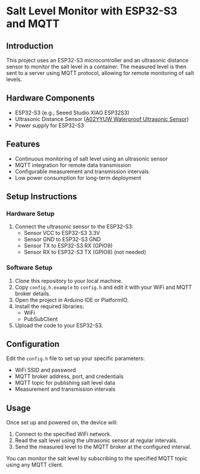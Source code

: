 # Salt Level Monitor with ESP32-S3 and MQTT

## Introduction
This project uses an ESP32-S3 microcontroller and an ultrasonic distance sensor to monitor the salt level in a container. The measured level is then sent to a server using MQTT protocol, allowing for remote monitoring of salt levels.

## Hardware Components
- ESP32-S3 (e.g., Seeed Studio XIAO ESP32S3)
- Ultrasonic Distance Sensor ([A02YYUW Waterproof Ultrasonic Sensor](https://de.aliexpress.com/item/1005004771514946.html))
- Power supply for ESP32-S3

## Features
- Continuous monitoring of salt level using an ultrasonic sensor
- MQTT integration for remote data transmission
- Configurable measurement and transmission intervals
- Low power consumption for long-term deployment

## Setup Instructions

### Hardware Setup
1. Connect the ultrasonic sensor to the ESP32-S3:
   - Sensor VCC to ESP32-S3 3.3V
   - Sensor GND to ESP32-S3 GND
   - Sensor TX to ESP32-S3 RX (GPIO9)
   - Sensor RX to ESP32-S3 TX (GPIO8) (not needed)

### Software Setup
1. Clone this repository to your local machine.
2. Copy `config.h.example` to `config.h` and edit it with your WiFi and MQTT broker details.
3. Open the project in Arduino IDE or PlatformIO.
4. Install the required libraries:
   - WiFi
   - PubSubClient
5. Upload the code to your ESP32-S3.

## Configuration
Edit the `config.h` file to set up your specific parameters:
- WiFi SSID and password
- MQTT broker address, port, and credentials
- MQTT topic for publishing salt level data
- Measurement and transmission intervals

## Usage
Once set up and powered on, the device will:
1. Connect to the specified WiFi network.
2. Read the salt level using the ultrasonic sensor at regular intervals.
3. Send the measured level to the MQTT broker at the configured interval.

You can monitor the salt level by subscribing to the specified MQTT topic using any MQTT client.

